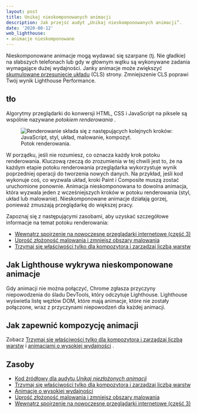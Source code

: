 ```yaml
---
layout: post
title: Unikaj nieskomponowanych animacji
description: Jak przejść audyt „Unikaj nieskomponowanych animacji”.
date: '2020-08-12'
web_lighthouse:
- animacje nieskomponowane
---
```


Nieskomponowane animacje mogą wydawać się szarpane (tj. Nie gładkie) na słabszych telefonach lub gdy w głównym wątku są wykonywane zadania wymagające dużej wydajności. Janky animacje może zwiększyć [skumulowane przesunięcie układu](/cls/) (CLS) strony. Zmniejszenie CLS poprawi Twój wynik Lighthouse Performance.

## tło

Algorytmy przeglądarki do konwersji HTML, CSS i JavaScript na piksele są wspólnie nazywane *potokiem renderowania* .

<figure class="w-figure"><img src="rendering-pipeline.jpg" alt="Renderowanie składa się z następujących kolejnych kroków: JavaScript, styl, układ, malowanie, kompozyt."><figcaption class="w-figcaption">Potok renderowania.</figcaption></figure>

W porządku, jeśli nie rozumiesz, co oznacza każdy krok potoku renderowania. Kluczową rzeczą do zrozumienia w tej chwili jest to, że na każdym etapie potoku renderowania przeglądarka wykorzystuje wynik poprzedniej operacji do tworzenia nowych danych. Na przykład, jeśli kod wykonuje coś, co wyzwala układ, kroki Paint i Composite muszą zostać uruchomione ponownie. Animacja nieskomponowana to dowolna animacja, która wyzwala jeden z wcześniejszych kroków w potoku renderowania (styl, układ lub malowanie). Nieskomponowane animacje działają gorzej, ponieważ zmuszają przeglądarkę do większej pracy.

Zapoznaj się z następującymi zasobami, aby uzyskać szczegółowe informacje na temat potoku renderowania:

- [Wewnątrz spojrzenie na nowoczesne przeglądarki internetowe (część 3)]
- [Uprość złożoność malowania i zmniejsz obszary malowania]
- [Trzymaj się właściwości tylko dla kompozytora i zarządzaj liczbą warstw]

## Jak Lighthouse wykrywa nieskomponowane animacje

Gdy animacji nie można połączyć, Chrome zgłasza przyczyny niepowodzenia do śladu DevTools, który odczytuje Lighthouse. Lighthouse wyświetla listę węzłów DOM, które mają animacje, które nie zostały połączone, wraz z przyczynami niepowodzeń dla każdej animacji.

## Jak zapewnić kompozycję animacji

Zobacz [Trzymaj się właściwości tylko dla kompozytora i zarządzaj liczbą warstw](https://developers.google.com/web/fundamentals/performance/rendering/stick-to-compositor-only-properties-and-manage-layer-count) i [animacjami o wysokiej wydajności] .

## Zasoby

- [Kod źródłowy dla audytu *Unikaj niezłożonych animacji*](https://github.com/GoogleChrome/lighthouse/blob/master/lighthouse-core/audits/non-composited-animations.js)
- [Trzymaj się właściwości tylko dla kompozytora i zarządzaj liczbą warstw](https://developers.google.com/web/fundamentals/performance/rendering/stick-to-compositor-only-properties-and-manage-layer-count)
- [Animacje o wysokiej wydajności](https://www.html5rocks.com/en/tutorials/speed/high-performance-animations/)
- [Uprość złożoność malowania i zmniejsz obszary malowania](https://developers.google.com/web/fundamentals/performance/rendering/simplify-paint-complexity-and-reduce-paint-areas)
- [Wewnątrz spojrzenie na nowoczesne przeglądarki internetowe (część 3)](https://developers.google.com/web/updates/2018/09/inside-browser-part3)


[Trzymaj się właściwości tylko dla kompozytora i zarządzaj liczbą warstw]: https://developers.google.com/web/fundamentals/performance/rendering/stick-to-compositor-only-properties-and-manage-layer-count
[animacjami o wysokiej wydajności]: https://www.html5rocks.com/en/tutorials/speed/high-performance-animations/
[Uprość złożoność malowania i zmniejsz obszary malowania]: https://developers.google.com/web/fundamentals/performance/rendering/simplify-paint-complexity-and-reduce-paint-areas
[Wewnątrz spojrzenie na nowoczesne przeglądarki internetowe (część 3)]: https://developers.google.com/web/updates/2018/09/inside-browser-part3